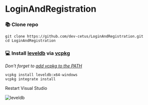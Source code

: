 # LoginAndRegistration
### 📚 Clone repo
```
git clone https://github.com/dev-cetus/LoginAndRegistration.git
cd LoginAndRegistration
```
### 💻 Install [leveldb](https://github.com/google/leveldb) via [vcpkg](https://vcpkg.io/en/index.html)
*Don't forget to [add vcpkg to the PATH](https://www.architectryan.com/2018/03/17/add-to-the-path-on-windows-10/)*
```
vcpkg install leveldb:x64-windows
vcpkg integrate install
```
Restart Visual Studio<br>

![leveldb](https://dbdb.io/media/logos/leveldb-horizontal.png)
